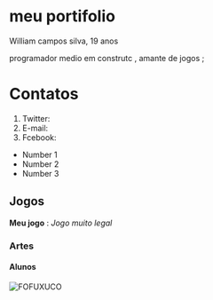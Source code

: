 # meu portifolio

William campos silva, 19 anos 

programador medio em construtc , amante de jogos ;


# Contatos 

1. Twitter:
2. E-mail:
3. Fcebook: 


- Number 1
- Number 2
- Number 3

## Jogos

**Meu jogo** : _Jogo muito legal_

### Artes 

#### Alunos
![FOFUXUCO](https://observatoriodocinema.bol.uol.com.br/wp-content/uploads/2017/04/what-homer-simpson-taught-us-about-doughnuts.jpg)
